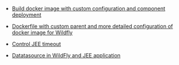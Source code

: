 
* [Build docker image with custom configuration and component deployment](wf10_with_war/README.md)
* [Dockerfile with custom parent and more detailed configuration of docker image for Wildfly](wf10_custom_parent/TODO.md)

* [Control JEE timeout](jee_timeout/README.md)
* [Datatasource in WildFly and JEE application](wf10_datasources/TODO.md)